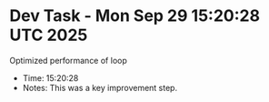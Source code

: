 # Dev Task - Mon Sep 29 15:20:28 UTC 2025
Optimized performance of loop
- Time: 15:20:28
- Notes: This was a key improvement step.
